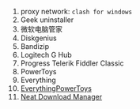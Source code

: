 1. proxy network: `clash for windows`
2. Geek uninstaller
3. 微软电脑管家
4. Diskgenius
5. Bandizip
6. Logitech G Hub
7. Progress Telerik Fiddler Classic
8. PowerToys
9. Everything
10. [EverythingPowerToys](https://github.com/lin-ycv/EverythingPowerToys)
11. [Neat Download Manager](https://www.neatdownloadmanager.com)
